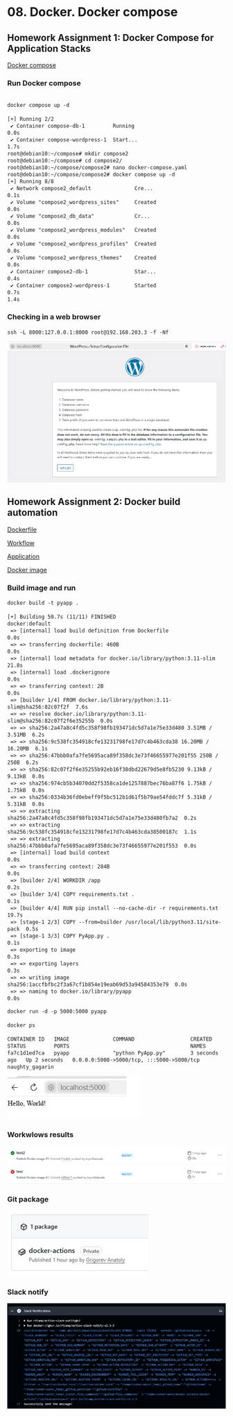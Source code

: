 # 08. Docker. Docker compose

## Homework Assignment 1: Docker Compose for Application Stacks

[Docker compose](./Assignment1/docker-compose.yaml)

### Run Docker compose

```shell

docker compose up -d

[+] Running 2/2
 ✔ Container compose-db-1         Running                                  0.0s
 ✔ Container compose-wordpress-1  Start...                                 1.7s
root@debian10:~/compose# mkdir compose2
root@debian10:~/compose# cd compose2/
root@debian10:~/compose/compose2# nano docker-compose.yaml
root@debian10:~/compose/compose2# docker compose up -d
[+] Running 8/8
 ✔ Network compose2_default              Cre...                            0.1s
 ✔ Volume "compose2_wordpress_sites"     Created                           0.0s
 ✔ Volume "compose2_db_data"             Cr...                             0.0s
 ✔ Volume "compose2_wordpress_modules"   Created                           0.0s
 ✔ Volume "compose2_wordpress_profiles"  Created                           0.0s
 ✔ Volume "compose2_wordpress_themes"    Created                           0.0s
 ✔ Container compose2-db-1               Star...                           0.4s
 ✔ Container compose2-wordpress-1        Started                           0.7s                                                                                                      1.4s
```

### Checking in a web browser

```shell
ssh -L 8000:127.0.0.1:8000 root@192.168.203.3 -f -Nf
```

![WP installation page](./Assignment1/img/WP_Installation.jpg)

## Homework Assignment 2: Docker build automation

[Dockerfile](./Assignment2/Dockerfile)

[Workflow](./Assignment2/.github/workflows/build.yaml)

[Application](./Assignment2/PyApp.py)

[Docker image](https://github.com/users/toyvoKalevala/packages/container/package/docker-actions)

### Build image and run 

```shell
docker build -t pyapp .

[+] Building 50.7s (11/11) FINISHED                              docker:default
 => [internal] load build definition from Dockerfile                       0.0s
 => => transferring dockerfile: 460B                                       0.0s
 => [internal] load metadata for docker.io/library/python:3.11-slim       21.8s
 => [internal] load .dockerignore                                          0.0s
 => => transferring context: 2B                                            0.0s
 => [builder 1/4] FROM docker.io/library/python:3.11-slim@sha256:82c07f2f  7.6s
 => => resolve docker.io/library/python:3.11-slim@sha256:82c07f2f6e35255b  0.0s
 => => sha256:2a47a8c4fd5c358f98fb193471dc5d7a1e75e33d480 3.51MB / 3.51MB  6.2s
 => => sha256:9c538fc354918cfe13231798fe17d7c4b463cda38 16.20MB / 16.20MB  6.1s
 => => sha256:47bbb0afa7fe5695aca89f358dc3e73f46655977e201f55 250B / 250B  6.2s
 => => sha256:82c07f2f6e35255b92eb16f38dbd22679d5e8fb5230 9.13kB / 9.13kB  0.0s
 => => sha256:974cb5b34070dd2f5358ca1de1257887bec76ba87f6 1.75kB / 1.75kB  0.0s
 => => sha256:0334b36fd0ebeff9f5bc512b1d61f5b79ae54fddc7f 5.31kB / 5.31kB  0.0s
 => => extracting sha256:2a47a8c4fd5c358f98fb193471dc5d7a1e75e33d480fb7a2  0.2s
 => => extracting sha256:9c538fc354918cfe13231798fe17d7c4b463cda38500187c  1.1s
 => => extracting sha256:47bbb0afa7fe5695aca89f358dc3e73f46655977e201f553  0.0s
 => [internal] load build context                                          0.0s
 => => transferring context: 284B                                          0.0s
 => [builder 2/4] WORKDIR /app                                             0.2s
 => [builder 3/4] COPY requirements.txt .                                  0.1s
 => [builder 4/4] RUN pip install --no-cache-dir -r requirements.txt      19.7s
 => [stage-1 2/3] COPY --from=builder /usr/local/lib/python3.11/site-pack  0.5s
 => [stage-1 3/3] COPY PyApp.py .                                          0.1s
 => exporting to image                                                     0.3s
 => => exporting layers                                                    0.3s
 => => writing image sha256:1accfbfbc2f3a67cf1b854e19eab69d53a94584353e79  0.0s
 => => naming to docker.io/library/pyapp                                   0.0s
```

```
docker run -d -p 5000:5000 pyapp

docker ps

CONTAINER ID   IMAGE              COMMAND                  CREATED         STATUS         PORTS                                       NAMES
fa7c1d1ed7ca   pyapp              "python PyApp.py"        3 seconds ago   Up 2 seconds   0.0.0.0:5000->5000/tcp, :::5000->5000/tcp   naughty_gagarin

```

![Checking application](./Assignment2/img/browser.jpg)

### Workwlows results

![Github action](./Assignment2/img/workflows.jpg)

### Git package

![Git package](./Assignment2/img/package.jpg)

### Slack notify

![Slack notification](./Assignment2/img/slack.jpg)